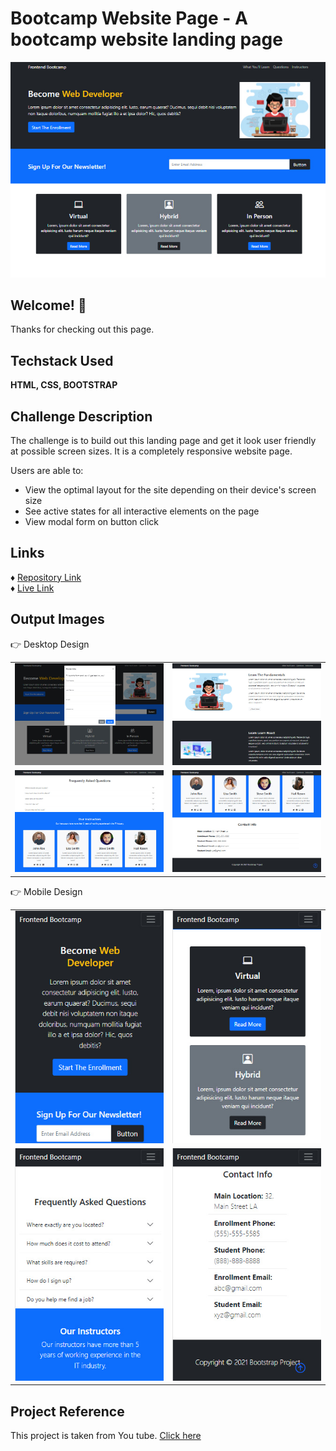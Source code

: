 # Bootcamp Website Page - A bootcamp website landing page 

![Design view for ecommerce website](./outputImages/output.jpg)



## Welcome! 👋

Thanks for checking out this page.


## Techstack Used

**HTML, CSS, BOOTSTRAP**

## Challenge Description

The challenge is to build out this landing page and get it look user friendly at possible screen sizes. It is a completely responsive website page.

Users are able to: 

- View the optimal layout for the site depending on their device's screen size
- See active states for all interactive elements on the page
- View modal form on button click

## Links
♦ [Repository Link](https://github.com/ishika-rg/Bootcamp-Website-Page) <br>
♦ [Live Link](https://ishika-rg.github.io/Bootcamp-Website-Page/)
## Output Images 

👉 Desktop Design

<table>
<tr>

<td><img src="./outputImages/desktop1.jpg"></td>
<td><img src="./outputImages/desktop2.jpg"></td>

</tr>

<tr>

<td><img src="./outputImages/desktop3.jpg"></td>
<td><img src="./outputImages/desktop4.jpg"></td>
</tr>

</table>


👉 Mobile Design

<table>
<tr>
<td><img src ="./outputImages/mobile1.jpg">
</td>
<td><img src ="./outputImages/mobile2.jpg">
</td>

</tr>
<tr>
<td><img src ="./outputImages/output3.jpg">
</td>
<td><img src ="./outputImages/output4.jpg">
</td>

</tr>


</table>



## Project Reference
This project is taken from You tube.  [Click here](https://www.youtube.com/watch?v=4sosXZsdy-s&t=853s) 




